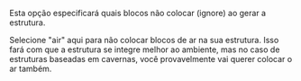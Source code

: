 Esta opção especificará quais blocos não colocar (ignore) ao gerar a estrutura.

Selecione "air" aqui para não colocar blocos de ar na sua estrutura. Isso fará com que a estrutura se integre melhor ao ambiente, mas no caso de estruturas baseadas em cavernas, você provavelmente vai querer colocar o ar também.